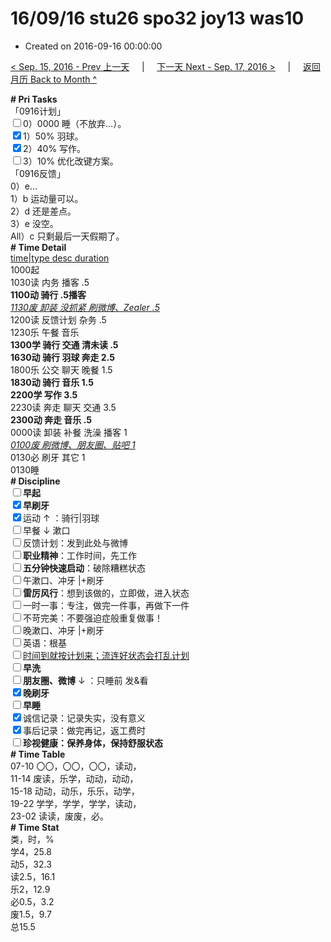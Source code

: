 # 16/09/16 stu26 spo32 joy13 was10

- Created on 2016-09-16 00:00:00

[< Sep. 15, 2016 - Prev 上一天](/lifelogs/2016/09/d15.md) &nbsp; &nbsp; | &nbsp; &nbsp; [下一天 Next - Sep. 17, 2016 >](/lifelogs/2016/09/d17.md) &nbsp; &nbsp; |  &nbsp; &nbsp; [返回月历 Back to Month ^](/lifelogs/2016/09/index.md)
<br/><div><b># Pri Tasks</b></div><div>「0916计划」</div><div><input type="checkbox"/>0）0000 睡（不放弃…）。</div><div><input checked="true" type="checkbox"/>1）50% 羽球。</div><div><input checked="true" type="checkbox"/>2）40% 写作。</div><div><input type="checkbox"/>3）10% 优化改键方案。</div><div>「0916反馈」</div><div>0）e…</div><div>1）b 运动量可以。</div><div>2）d 还是差点。</div><div>3）e 没空。</div><div>All）c 只剩最后一天假期了。</div><div><b># Time Detail</b></div><div><u>time|type desc duration</u></div><div>1000起</div><div>1030读 内务 播客 .5</div><div><b>1100动 骑行 .5</b><b>播客</b></div><div><u><i>1130废 卸装 没抓紧 刷微博、Zealer .5</i></u></div><div>1200读 反馈计划 杂务 .5</div><div>1230乐 午餐 音乐</div><div><b>1300学 骑行 交通 清未读 .5</b></div><div><b>1630动 骑行 羽球 奔走 2.5</b></div><div>1800乐 公交 聊天 晚餐 1.5</div><div><b>1830动 骑行 音乐 1.5</b></div><div><b>2200学 写作 3.5</b></div><div>2230读 奔走 聊天 交通 3.5</div><div><b>2300动 奔走 音乐 .5</b></div><div>0000读 卸装 补餐 洗澡 播客 1</div><div><u><i>0100废 刷微博、朋友圈、贴吧 1</i></u></div><div>0130必 刷牙 其它 1</div><div>0130睡</div><div><b># Discipline</b></div><div><b><input type="checkbox"/></b><b>早起</b></div><div><input checked="true" type="checkbox"/><b>早刷牙</b></div><div><input checked="true" type="checkbox"/>运动 ↑ ：骑行|羽球</div><div><input type="checkbox"/>早餐 ↓ 漱口</div><div><input type="checkbox"/>反馈计划：发到此处与微博</div><div><input type="checkbox"/><b>职业精神</b>：工作时间，先工作</div><div><input type="checkbox"/><b>五分钟快速启动</b>：破除糟糕状态</div><div><input type="checkbox"/>午漱口、冲牙 |+刷牙</div><div><input type="checkbox"/><b>雷厉风行</b>：想到该做的，立即做，进入状态</div><div><input type="checkbox"/>一时一事：专注，做完一件事，再做下一件</div><div><input type="checkbox"/>不苛完美：不要强迫症般重复做事！</div><div><input type="checkbox"/>晚漱口、冲牙 |+刷牙</div><div><input type="checkbox"/>英语：根基</div><div><u><input type="checkbox"/></u><u>时间到就按计划来；流连好状态会打乱计划</u></div><div><input type="checkbox"/><b>早洗</b></div><div><b><input type="checkbox"/></b><b>朋友圈、微博</b> ↓ ：只睡前 发&amp;看</div><div><b><input checked="true" type="checkbox"/></b><b>晚刷牙</b></div><div><input type="checkbox"/><b>早睡</b></div><div><input checked="true" type="checkbox"/>诚信记录：记录失实，没有意义</div><div><input checked="true" type="checkbox"/>事后记录：做完再记，返工费时</div><div><b><input type="checkbox"/></b><b>珍视健康：保养身体，保持舒服状态</b></div><div><b># Time Table</b></div><div>07-10 〇〇，〇〇，〇〇，读动，</div><div>11-14 废读，乐学，动动，动动，</div><div>15-18 动动，动乐，乐乐，动学，</div><div>19-22 学学，学学，学学，读动，</div><div>23-02 读读，废废，必。</div><div><b># Time Stat</b></div><div>类，时，%</div><div>学4，25.8</div><div>动5，32.3</div><div>读2.5，16.1</div><div>乐2，12.9</div><div>必0.5，3.2</div><div>废1.5，9.7</div><div>总15.5</div>
